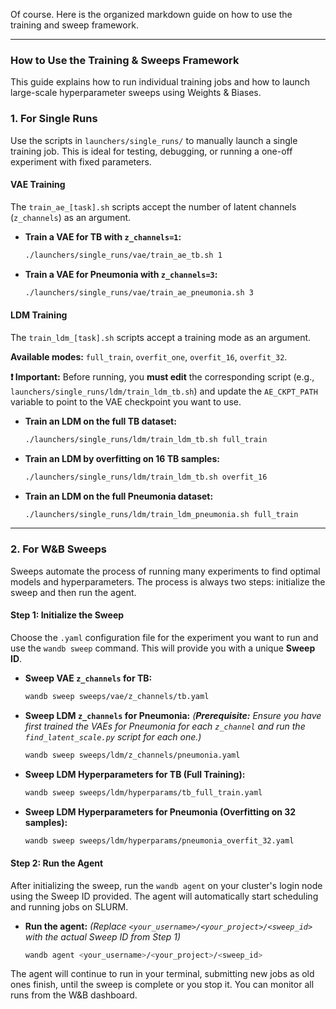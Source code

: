 Of course. Here is the organized markdown guide on how to use the training and sweep framework.

-----

### **How to Use the Training & Sweeps Framework**

This guide explains how to run individual training jobs and how to launch large-scale hyperparameter sweeps using Weights & Biases.

### **1. For Single Runs**

Use the scripts in `launchers/single_runs/` to manually launch a single training job. This is ideal for testing, debugging, or running a one-off experiment with fixed parameters.

#### **VAE Training**

The `train_ae_[task].sh` scripts accept the number of latent channels (`z_channels`) as an argument.

  * **Train a VAE for TB with `z_channels=1`:**

    ```bash
    ./launchers/single_runs/vae/train_ae_tb.sh 1
    ```

  * **Train a VAE for Pneumonia with `z_channels=3`:**

    ```bash
    ./launchers/single_runs/vae/train_ae_pneumonia.sh 3
    ```

#### **LDM Training**

The `train_ldm_[task].sh` scripts accept a training mode as an argument.

**Available modes:** `full_train`, `overfit_one`, `overfit_16`, `overfit_32`.

**❗ Important:** Before running, you **must edit** the corresponding script (e.g., `launchers/single_runs/ldm/train_ldm_tb.sh`) and update the `AE_CKPT_PATH` variable to point to the VAE checkpoint you want to use.

  * **Train an LDM on the full TB dataset:**

    ```bash
    ./launchers/single_runs/ldm/train_ldm_tb.sh full_train
    ```

  * **Train an LDM by overfitting on 16 TB samples:**

    ```bash
    ./launchers/single_runs/ldm/train_ldm_tb.sh overfit_16
    ```

  * **Train an LDM on the full Pneumonia dataset:**

    ```bash
    ./launchers/single_runs/ldm/train_ldm_pneumonia.sh full_train
    ```

-----

### **2. For W\&B Sweeps**

Sweeps automate the process of running many experiments to find optimal models and hyperparameters. The process is always two steps: initialize the sweep and then run the agent.

#### **Step 1: Initialize the Sweep**

Choose the `.yaml` configuration file for the experiment you want to run and use the `wandb sweep` command. This will provide you with a unique **Sweep ID**.

  * **Sweep VAE `z_channels` for TB:**

    ```bash
    wandb sweep sweeps/vae/z_channels/tb.yaml
    ```

  * **Sweep LDM `z_channels` for Pneumonia:**
    *(**Prerequisite:** Ensure you have first trained the VAEs for Pneumonia for each `z_channel` and run the `find_latent_scale.py` script for each one.)*

    ```bash
    wandb sweep sweeps/ldm/z_channels/pneumonia.yaml
    ```

  * **Sweep LDM Hyperparameters for TB (Full Training):**

    ```bash
    wandb sweep sweeps/ldm/hyperparams/tb_full_train.yaml
    ```

  * **Sweep LDM Hyperparameters for Pneumonia (Overfitting on 32 samples):**

    ```bash
    wandb sweep sweeps/ldm/hyperparams/pneumonia_overfit_32.yaml
    ```

#### **Step 2: Run the Agent**

After initializing the sweep, run the `wandb agent` on your cluster's login node using the Sweep ID provided. The agent will automatically start scheduling and running jobs on SLURM.

  * **Run the agent:**
    *(Replace `<your_username>/<your_project>/<sweep_id>` with the actual Sweep ID from Step 1)*
    ```bash
    wandb agent <your_username>/<your_project>/<sweep_id>
    ```

The agent will continue to run in your terminal, submitting new jobs as old ones finish, until the sweep is complete or you stop it. You can monitor all runs from the W\&B dashboard.